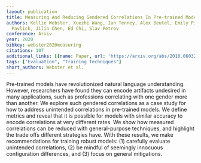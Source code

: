 ```yaml
---
layout: publication
title: Measuring And Reducing Gendered Correlations In Pre-trained Models
authors: Kellie Webster, Xuezhi Wang, Ian Tenney, Alex Beutel, Emily Pitler, Ellie
  Pavlick, Jilin Chen, Ed Chi, Slav Petrov
conference: Arxiv
year: 2020
bibkey: webster2020measuring
citations: 107
additional_links: [{name: Paper, url: 'https://arxiv.org/abs/2010.06032'}]
tags: ["Evaluation", "Training Techniques"]
short_authors: Webster et al.
---
```

Pre-trained models have revolutionized natural language understanding.
However, researchers have found they can encode artifacts undesired in many
applications, such as professions correlating with one gender more than
another. We explore such gendered correlations as a case study for how to
address unintended correlations in pre-trained models. We define metrics and
reveal that it is possible for models with similar accuracy to encode
correlations at very different rates. We show how measured correlations can be
reduced with general-purpose techniques, and highlight the trade offs different
strategies have. With these results, we make recommendations for training
robust models: (1) carefully evaluate unintended correlations, (2) be mindful
of seemingly innocuous configuration differences, and (3) focus on general
mitigations.